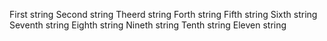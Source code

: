 First string
Second string
Theerd string
Forth string
Fifth string
Sixth string
Seventh string
Eighth string
Nineth string
Tenth string
Eleven string